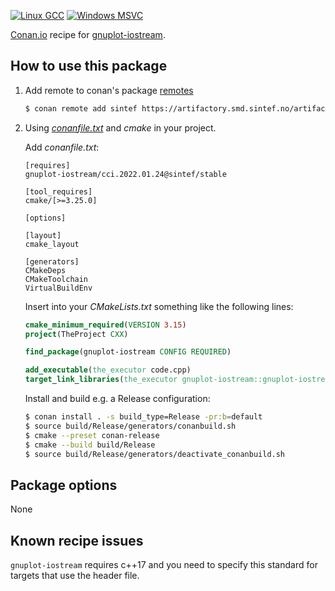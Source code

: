 [![Linux GCC](https://github.com/sintef-ocean/conan-gnuplot-iostream/workflows/Linux%20GCC/badge.svg)](https://github.com/sintef-ocean/conan-gnuplot-iostream/actions?query=workflow%3A"Linux+GCC")
[![Windows MSVC](https://github.com/sintef-ocean/conan-gnuplot-iostream/workflows/Windows%20MSVC/badge.svg)](https://github.com/sintef-ocean/conan-gnuplot-iostream/actions?query=workflow%3A"Windows+MSVC")

[Conan.io](https://conan.io) recipe for [gnuplot-iostream](https://github.com/dstahlke/gnuplot-iostream).

## How to use this package

1. Add remote to conan's package [remotes](https://docs.conan.io/2/reference/commands/remote.html)

   ```bash
   $ conan remote add sintef https://artifactory.smd.sintef.no/artifactory/api/conan/conan-local
   ```

2. Using [*conanfile.txt*](https://docs.conan.io/2/reference/conanfile_txt.html) and *cmake* in your project.

   Add *conanfile.txt*:

   ```
   [requires]
   gnuplot-iostream/cci.2022.01.24@sintef/stable

   [tool_requires]
   cmake/[>=3.25.0]

   [options]

   [layout]
   cmake_layout

   [generators]
   CMakeDeps
   CMakeToolchain
   VirtualBuildEnv
   ```
   Insert into your *CMakeLists.txt* something like the following lines:
   ```cmake
   cmake_minimum_required(VERSION 3.15)
   project(TheProject CXX)

   find_package(gnuplot-iostream CONFIG REQUIRED)

   add_executable(the_executor code.cpp)
   target_link_libraries(the_executor gnuplot-iostream::gnuplot-iostream)
   ```
   Install and build e.g. a Release configuration:
   ```bash
   $ conan install . -s build_type=Release -pr:b=default
   $ source build/Release/generators/conanbuild.sh
   $ cmake --preset conan-release
   $ cmake --build build/Release
   $ source build/Release/generators/deactivate_conanbuild.sh
   ```

## Package options

None

## Known recipe issues

`gnuplot-iostream` requires c++17 and you need to specify this standard for targets that
use the header file.
